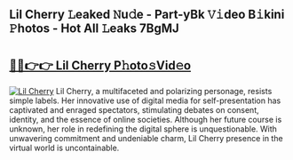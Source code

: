 ## Lil Cherry 𝙻eaked 𝙽u𝚍e - Part-yBk 𝚅𝚒deo B𝚒kini 𝙿hotos - Hot All 𝙻eaks 7BgMJ

# <h2><a href="http://ld20kmm.urlbe.top/?page=Lil+Cherry">🔗🔗👉👉 Lil Cherry P𝚑oto𝚜Vid𝚎o</a></h2>

[![Lil Cherry](https://i.imgur.com/eBuTRDB.gif)](http://ld20kmm.urlbe.top/?page=Lil+Cherry)
Lil Cherry, a multifaceted and polarizing personage, resists simple labels. Her innovative use of digital media for self-presentation has captivated and enraged spectators, stimulating debates on consent, identity, and the essence of online societies. Although her future course is unknown, her role in redefining the digital sphere is unquestionable. With unwavering commitment and undeniable charm, Lil Cherry presence in the virtual world is uncontainable.
